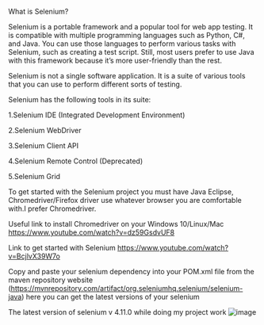 What is Selenium?

Selenium is a portable framework and a popular tool for web app testing. It is compatible with multiple programming languages such as Python, C#, and Java. You can use those languages to perform various tasks with Selenium, such as creating a test script. Still, most users prefer to use Java with this framework because it’s more user-friendly than the rest. 

Selenium is not a single software application. It is a suite of various tools that you can use to perform different sorts of testing.


Selenium has the following tools in its suite:

1.Selenium IDE (Integrated Development Environment)

2.Selenium WebDriver

3.Selenium Client API

4.Selenium Remote Control (Deprecated)

5.Selenium Grid


To get started with the Selenium project you must have Java Eclipse, Chromedriver/Firefox driver use whatever browser you are comfortable with.I prefer Chromedriver.

Useful link to install Chromedriver on your Windows 10/Linux/Mac https://www.youtube.com/watch?v=dz59GsdvUF8

Link to get started with Selenium https://www.youtube.com/watch?v=BcjlvX39W7o

Copy and paste your selenium dependency into your POM.xml file from the maven repository website (https://mvnrepository.com/artifact/org.seleniumhq.selenium/selenium-java) here you can get the latest versions of your selenium 

The latest version of selenium v 4.11.0 while doing my project work
![image](https://github.com/steelydr/selenium_project/assets/65842272/c9ea3ccd-74b0-4988-b297-4894f06401a7)
